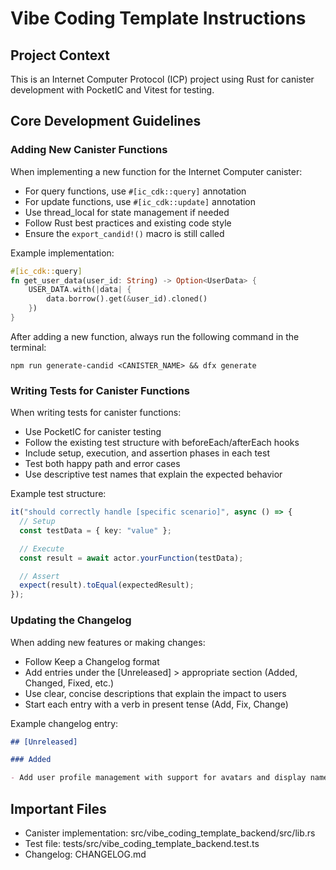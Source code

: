 # Vibe Coding Template Instructions

## Project Context

This is an Internet Computer Protocol (ICP) project using Rust for canister development with PocketIC and Vitest for testing.

## Core Development Guidelines

### Adding New Canister Functions

When implementing a new function for the Internet Computer canister:

- For query functions, use `#[ic_cdk::query]` annotation
- For update functions, use `#[ic_cdk::update]` annotation
- Use thread_local for state management if needed
- Follow Rust best practices and existing code style
- Ensure the `export_candid!()` macro is still called

Example implementation:

```rust
#[ic_cdk::query]
fn get_user_data(user_id: String) -> Option<UserData> {
    USER_DATA.with(|data| {
        data.borrow().get(&user_id).cloned()
    })
}
```

After adding a new function, always run the following command in the terminal:

```
npm run generate-candid <CANISTER_NAME> && dfx generate
```

### Writing Tests for Canister Functions

When writing tests for canister functions:

- Use PocketIC for canister testing
- Follow the existing test structure with beforeEach/afterEach hooks
- Include setup, execution, and assertion phases in each test
- Test both happy path and error cases
- Use descriptive test names that explain the expected behavior

Example test structure:

```typescript
it("should correctly handle [specific scenario]", async () => {
  // Setup
  const testData = { key: "value" };

  // Execute
  const result = await actor.yourFunction(testData);

  // Assert
  expect(result).toEqual(expectedResult);
});
```

### Updating the Changelog

When adding new features or making changes:

- Follow Keep a Changelog format
- Add entries under the [Unreleased] > appropriate section (Added, Changed, Fixed, etc.)
- Use clear, concise descriptions that explain the impact to users
- Start each entry with a verb in present tense (Add, Fix, Change)

Example changelog entry:

```markdown
## [Unreleased]

### Added

- Add user profile management with support for avatars and display names
```

## Important Files

- Canister implementation: src/vibe_coding_template_backend/src/lib.rs
- Test file: tests/src/vibe_coding_template_backend.test.ts
- Changelog: CHANGELOG.md
